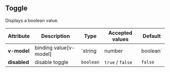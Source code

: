 ## Toggle

Displays a boolean value.

<ex-code name="ex-toggle-basic"/></ex-code>

<ex-code name="ex-toggle-disabled"/></ex-code>

<ex-footer edit-link="https://github.com/geist-org/vue/edit/master/docs/en-us/components/toogle.md">

| Attribute    | Description            | Type                        | Accepted values  | Default |
| ------------ | ---------------------- | --------------------------- | ---------------- | ------- |
| **v-model**  | binding value[v-model] | `string | number | boolean` | -                | -       |
| **disabled** | disable toggle         | `boolean`                   | `true` / `false` | `false` |

</ex-footer>
